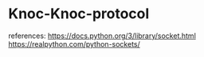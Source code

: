 # Knoc-Knoc-protocol

references: 
https://docs.python.org/3/library/socket.html
https://realpython.com/python-sockets/